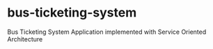 # bus-ticketing-system
Bus Ticketing System Application implemented with Service Oriented Architecture
